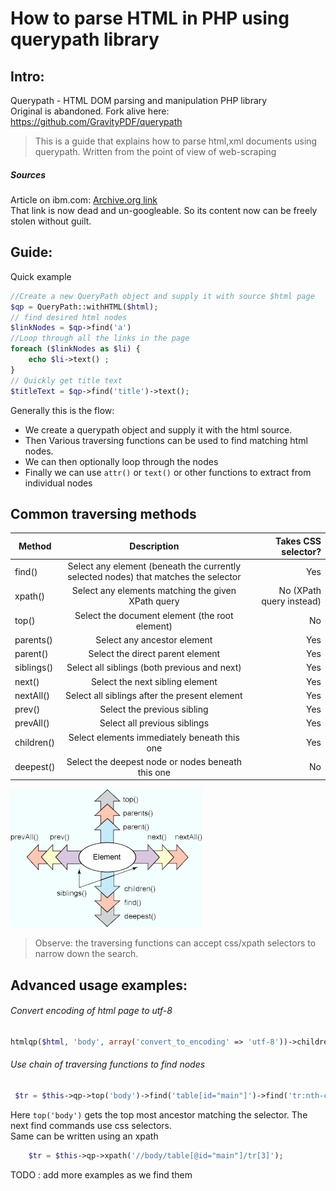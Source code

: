 # How to parse HTML in PHP using querypath library
## Intro:
Querypath - HTML DOM parsing and manipulation PHP library  
Original is abandoned. Fork alive here: https://github.com/GravityPDF/querypath


> This is a guide that explains how to parse html,xml documents using querypath. Written from the point of view of web-scraping

##### Sources
Article on ibm.com: [Archive.org  link](https://web.archive.org/web/20160723193833/http://www.ibm.com/developerworks/opensource/library/os-php-querypath/index.html?S_TACT=105AGX01&S_CMP=HP)  
 That link is now dead and un-googleable. So its content now can be freely stolen without guilt.



## Guide: 
Quick example
```php
//Create a new QueryPath object and supply it with source $html page
$qp = QueryPath::withHTML($html);
// find desired html nodes
$linkNodes = $qp->find('a')
//Loop through all the links in the page
foreach ($linkNodes as $li) { 
    echo $li->text() ;
}
// Quickly get title text
$titleText = $qp->find('title')->text();
```
Generally this is the flow:
- We create a querypath object and supply it with the html source. 
- Then Various traversing functions can be used to find matching html nodes.
- We can then optionally loop through the nodes 
- Finally we can use `attr()` or `text()` or other functions to extract from individual nodes

 ## Common traversing methods

| Method | Description | Takes CSS selector? |
|--------|:-----------:|--------------------:|
| find() | Select any element (beneath the currently selected nodes) that matches the selector | Yes |
| xpath() | Select any elements matching the given XPath query | No (XPath query instead) |
| top() | Select the document element (the root element) | No |
| parents() | Select any ancestor element | Yes |
| parent() | Select the direct parent element | Yes |
| siblings() | Select all siblings (both previous and next) | Yes |
| next() | Select the next sibling element | Yes |
| nextAll() | Select all siblings after the present element | Yes |
| prev() | Select the previous sibling | Yes |
| prevAll() | Select all previous siblings | Yes |
| children() | Select elements immediately beneath this one | Yes |
| deepest() | Select the deepest node or nodes beneath this one | No |

![stolen_image_querypath.jpg](stolen_image_querypath.jpg)

> Observe: the traversing functions can accept css/xpath selectors to narrow down the search.

## Advanced usage examples:

###### Convert encoding of html page to utf-8
```php
htmlqp($html, 'body', array('convert_to_encoding' => 'utf-8'))->children('p.a');
```

###### Use chain of traversing functions to find nodes
```php
 $tr = $this->qp->top('body')->find('table[id="main"]')->find('tr:nth-child(3)');
```
Here `top('body')` gets the top most ancestor matching the selector. 
The next find commands use css selectors.  
Same can be written using an xpath
```php
    $tr = $this->qp->xpath('//body/table[@id="main"]/tr[3]');
```

TODO : add more examples as we find them
